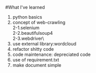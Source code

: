 #What I've learned

1. python basics
2. concept of web-crawling\
2-1.selenium\
2-2.beautifulsoup4\
2-3.webdriver\
3. use external library:wordcloud
4. refactor shitty code
5. code maintenance: depreciated code
6. use of requirement.txt
7. make document simple


